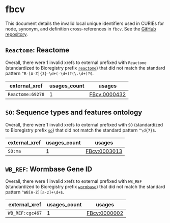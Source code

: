 # fbcv

This document details the invalid local unique identifiers used in CURIEs
for node, synonym, and definition cross-references in `fbcv`. See the [GitHub repository](https://github.com/FlyBase/flybase-controlled-vocabulary).


## `Reactome`: Reactome

Overall, there were 1 invalid
xrefs to external prefixed with `Reactome` (standardized to Bioregistry
prefix [`reactome`](https://bioregistry.io/reactome)) that
did not match the standard pattern `^R-[A-Z]{3}-\d+(-\d+)?(\.\d+)?$`.

| external_xref    |   usages_count | usages                                                      |
|------------------|----------------|-------------------------------------------------------------|
| `Reactome:69278` |              1 | [FBcv:0000432](http://purl.obolibrary.org/obo/FBcv_0000432) |

## `SO`: Sequence types and features ontology

Overall, there were 1 invalid
xrefs to external prefixed with `SO` (standardized to Bioregistry
prefix [`so`](https://bioregistry.io/so)) that
did not match the standard pattern `^\d{7}$`.

| external_xref   |   usages_count | usages                                                      |
|-----------------|----------------|-------------------------------------------------------------|
| `SO:ma`         |              1 | [FBcv:0003013](http://purl.obolibrary.org/obo/FBcv_0003013) |

## `WB_REF`: Wormbase Gene ID

Overall, there were 1 invalid
xrefs to external prefixed with `WB_REF` (standardized to Bioregistry
prefix [`wormbase`](https://bioregistry.io/wormbase)) that
did not match the standard pattern `^WB[A-Z][a-z]+\d+$`.

| external_xref   |   usages_count | usages                                                      |
|-----------------|----------------|-------------------------------------------------------------|
| `WB_REF:cgc467` |              1 | [FBcv:0000002](http://purl.obolibrary.org/obo/FBcv_0000002) |

